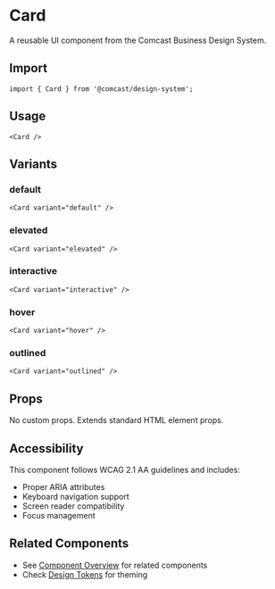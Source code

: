 # Card

A reusable UI component from the Comcast Business Design System.

## Import

```tsx
import { Card } from '@comcast/design-system';
```

## Usage

```tsx
<Card />
```

## Variants

### default

```tsx
<Card variant="default" />
```

### elevated

```tsx
<Card variant="elevated" />
```

### interactive

```tsx
<Card variant="interactive" />
```

### hover

```tsx
<Card variant="hover" />
```

### outlined

```tsx
<Card variant="outlined" />
```

## Props

No custom props. Extends standard HTML element props.
## Accessibility

This component follows WCAG 2.1 AA guidelines and includes:

- Proper ARIA attributes
- Keyboard navigation support
- Screen reader compatibility
- Focus management

## Related Components

- See [Component Overview](/docs/components) for related components
- Check [Design Tokens](/docs/tokens) for theming
